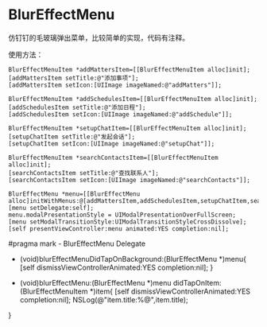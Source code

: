 # BlurEffectMenu
仿钉钉的毛玻璃弹出菜单，比较简单的实现，代码有注释。

使用方法：

    BlurEffectMenuItem *addMattersItem=[[BlurEffectMenuItem alloc]init];
    [addMattersItem setTitle:@"添加事项"];
    [addMattersItem setIcon:[UIImage imageNamed:@"addMatters"]];
    
    BlurEffectMenuItem *addSchedulesItem=[[BlurEffectMenuItem alloc]init];
    [addSchedulesItem setTitle:@"添加日程"];
    [addSchedulesItem setIcon:[UIImage imageNamed:@"addSchedule"]];
    
    BlurEffectMenuItem *setupChatItem=[[BlurEffectMenuItem alloc]init];
    [setupChatItem setTitle:@"发起会话"];
    [setupChatItem setIcon:[UIImage imageNamed:@"setupChat"]];
    
    BlurEffectMenuItem *searchContactsItem=[[BlurEffectMenuItem alloc]init];
    [searchContactsItem setTitle:@"查找联系人"];
    [searchContactsItem setIcon:[UIImage imageNamed:@"searchContacts"]];
    
    BlurEffectMenu *menu=[[BlurEffectMenu alloc]initWithMenus:@[addMattersItem,addSchedulesItem,setupChatItem,searchContactsItem]];
    [menu setDelegate:self];
    menu.modalPresentationStyle = UIModalPresentationOverFullScreen;
    [menu setModalTransitionStyle:UIModalTransitionStyleCrossDissolve];
    [self presentViewController:menu animated:YES completion:nil];


#pragma mark - BlurEffectMenu Delegate
- (void)blurEffectMenuDidTapOnBackground:(BlurEffectMenu *)menu{
    [self dismissViewControllerAnimated:YES completion:nil];
}

- (void)blurEffectMenu:(BlurEffectMenu *)menu didTapOnItem:(BlurEffectMenuItem *)item{
    [self dismissViewControllerAnimated:YES completion:nil];
    NSLog(@"item.title:%@",item.title);
    
}
